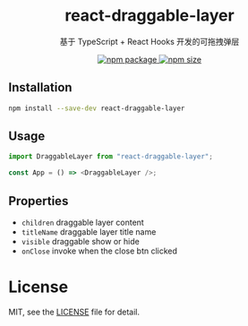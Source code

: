 <h1 align="center">react-draggable-layer</h1>

<div align="center">

基于 TypeScript + React Hooks 开发的可拖拽弹层

<a href="https://www.npmjs.com/package/react-draggable-layer">
  <img src="https://img.shields.io/npm/v/react-draggable-layer" alt="npm package" />
</a>
<a href="https://www.npmjs.com/package/react-draggable-layer">
  <img src="https://img.shields.io/bundlephobia/min/react-draggable-layer" alt="npm size" />
</a>

</div>

## Installation

```bash
npm install --save-dev react-draggable-layer
```

## Usage

```ts
import DraggableLayer from "react-draggable-layer";

const App = () => <DraggableLayer />;
```

## Properties

- `children` draggable layer content
- `titleName` draggable layer title name
- `visible` draggable show or hide
- `onClose` invoke when the close btn clicked

# License

MIT, see the [LICENSE](/LICENSE.md) file for detail.
